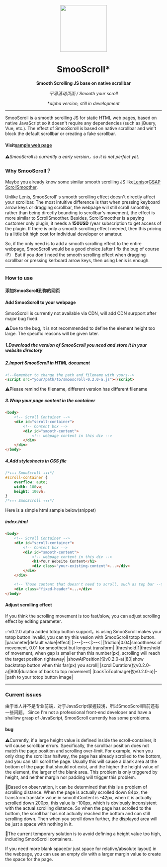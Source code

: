 <div align="center">
<a href="https://shuninyu.github.io/SmooScroll">
  <img src="https://ik.imagekit.io/shunin/SmooScroll/smooscroll-logo.svg" height="150px" />
</a>

# SmooScroll*

**Smooth Scrolling JS base on native scrollbar**

*平滑滚动页面 / Smooth your scroll*

**alpha version, still in development*
</div>

---
SmooScroll is a smooth scrolling JS for static HTML web pages, based on native JavaScript so it doesn't require any dependencies (such as jQuery, Vue, etc.).
The effect of SmooScroll is based on native scrollbar and win't block the default scrollbar or creating a fake scrollbar.
#### Visit[sample web page](https://shuninyu.github.io/SmooScroll/)

⚠️*SmooScroll is currently a early version，so it is not perfect yet.*

### Why SmooScroll？
Maybe you already know some similar smooth scrolling JS like[Lenis](https://github.com/darkroomengineering/lenis)or[GSAP ScrollSmoother](https://gsap.com/docs/v3/Plugins/ScrollSmoother/).

Unlike Lenis, SmooScroll' s smooth scrolling effect doesn't directly affect your scrollbar. The most intuitive difference is that when pressing keyboard arrow keys or dragging scrollbar, the webpage will still scroll smoothly, rather than being directly bounding to scrollbar's movement, the effect is more similar to ScrollSmoother.
Besides, ScrollSmoother is a paying customer only plugin, it needs a **150USD** /year subscription to get access of the plugin. If there is only a smooth scrolling effect needed, then this pricing is a little bit high cost for individual developer or amateur.

So, if the only need is to add a smooth scrolling effect to the entire webpage, SmooScroll would be a good choice.(after I fix the bug of course :P）
But if you don't need the smooth scrolling effect when dragging scrollbar or pressing kerboard arrow keys, then using Lenis is enough.

---
### How to use
#### 添加SmooScroll到你的网页
#### Add SmooScroll to your webpage
SmooScroll is currently not available via CDN, will add CDN surpport after major bug fixed.

⚠️Due to the bug, it is not recommended to define the element height too large. The specific reasons will be given later.

##### 1.Download the version of SmooScroll you need and store it in your website directory
##### 2.Import SmooScroll in HTML document
```html
<!--Remember to change the path and filename with yours-->
<script src="your/path/to/smooscroll-0.2.0-a.js"></script>
```
⚠️Please remind the filename, different version has different filename
##### 3.Wrap your page content in the container
```html
<body>
    <!-- Scroll Container -->
    <div id="scroll-container">
        <!-- Content box -->
        <div id="smooth-content">
            <!-- webpage content in this div -->
        </div>
    </div>
</body>
```
##### 4.Add stylesheets in CSS file
```css
/*↓↓↓ SmooScroll ↓↓↓*/
#scroll-container {
    overflow: auto;
    width: 100vw;
    height: 100vh;
}
/*↑↑↑ SmooScroll ↑↑↑*/
```
Here is a simple html sample below(snippet)
##### index.html
```html
<body>
    <!-- Scroll Container -->
    <div id="scroll-container">
        <!-- Content box -->
        <div id="smooth-content">
            <!-- webpage content in this div -->
            <h1>Your Website Content</h1>
            <div class="your-existing-content">...</div>
        </div>
    </div>

    <!-- Those content that doesn't need to scroll, such as top bar -->
    <div class="fixed-header">...</div>
</body>
```

#### Adjust scrolling effect
If you think the scrolling movement is too fast/slow, you can adjust scrolling effect by editing parameter.

✅v0.2.0 alpha added totop button support，is using SmooScroll makes your totop button invalid, you can try this vesion with SmooScroll totop button.
|parameter|default value|effect|
|:---|:---:|:---:|
|friction|0.04|smoothness of movement, 0.01 for smoothest but longest transform|
|threshold|1|threshold of movement, when gap is smaller than this number(px), scrolling will reach the target position rightaway|
|showAtPosition(仅v0.2.0-a)|80|show backtotop button when this far(px) you scroll|
|scrollDuration(仅v0.2.0-a)|800|duration of back to top movement|
|backToTopImage(仅v0.2.0-a)|-|path to your totop button image|

---
### Current issues
由于本人并不是专业前端，对于JavaScript掌握较浅，所以SmooScroll目前还有一些问题。
Since I'm not a professional front-end developer and have a shallow grasp of JavaScript, SmooScroll currently has some problems.
#### bug
⚠️Currently, if a large height value is defined inside the scroll-container, it will cause scrollbar errors. Specifically, the scrollbar position does not match the page position and scrolling over-limit. For example, when you only drag the scrollbar halfway, the page has already scrolled to the bottom, and you can still scroll the page. Usually this will cause a blank area at the bottom of the page that should not exist, and the higher the height value of the element, the larger of ​​the blank area. This problem is only triggered by height, and neither margin nor padding will trigger this problem.

🔎Based on observation, it can be determined that this is a problem of scrolling distance. When the page is actually scrolled down 84px, the transform.translate value in smoothContent is -42px, when it is actually scrolled down 200px, this value is -100px, which is obviously inconsistent with the actual scrolling distance. So when the page has scrolled to the bottom, the scroll bar has not actually reached the bottom and can still scrolling down. Then when you scroll down further, the displayed area will be just a space with nothing in it.

💉The current temporary solution is to avoid defining a height value too high, including SmooScroll containers.

If you need more blank space(or just space for relative/absolute layout) in the webpage, you can use an empty div with a larger margin value to create the space for the page.